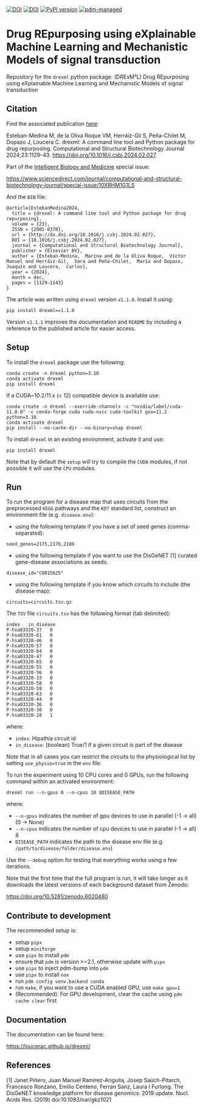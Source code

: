 [![DOI](https://img.shields.io/badge/DOI-10.1016/j.csbj.2024.02.027-FAB70C?logo=doi)](https://doi.org/10.1016/j.csbj.2024.02.027)
[![DOI](https://zenodo.org/badge/362395439.svg)](https://zenodo.org/badge/latestdoi/362395439) 
[![PyPI version](https://badge.fury.io/py/drexml.svg)](https://badge.fury.io/py/drexml)
[![pdm-managed](https://img.shields.io/badge/pdm-managed-blueviolet)](https://pdm.fming.dev)

# Drug REpurposing using eXplainable Machine Learning and Mechanistic Models of signal transduction

Repository for the `drexml` python package: (DRExM³L) Drug REpurposing using eXplainable Machine Learning and Mechanistic Models of signal transduction

## Citation

Find the associated publication [here](https://doi.org/10.1016/j.csbj.2024.02.027):


Esteban-Medina M, de la Oliva Roque VM, Herráiz-Gil S, Peña-Chilet M, Dopazo J, Loucera C. drexml: A command line tool and Python package for drug repurposing. Computational and Structural Biotechnology Journal 2024;23:1129–43. https://doi.org/10.1016/j.csbj.2024.02.027.


Part of the [Intelligent Biology and Medicine](https://www.sciencedirect.com/science/journal/20010370/vsi/10XRHM1G1LS) special issue:

https://www.sciencedirect.com/journal/computational-and-structural-biotechnology-journal/special-issue/10XRHM1G1LS


And the `BIB` file:

```
@article{EstebanMedina2024,
  title = {drexml: A command line tool and Python package for drug repurposing},
  volume = {23},
  ISSN = {2001-0370},
  url = {http://dx.doi.org/10.1016/j.csbj.2024.02.027},
  DOI = {10.1016/j.csbj.2024.02.027},
  journal = {Computational and Structural Biotechnology Journal},
  publisher = {Elsevier BV},
  author = {Esteban-Medina,  Marina and de la Oliva Roque,  Víctor Manuel and Herráiz-Gil,  Sara and Peña-Chilet,  María and Dopazo,  Joaquín and Loucera,  Carlos},
  year = {2024},
  month = dec,
  pages = {1129–1143}
}
```

The article was written using `drexml` version `v1.1.0`. Install it using:
```
pip install drexml==1.1.0
```
Version `v1.1.1` improves the documentation and `README` by including a reference to the published article for easier access.

## Setup

To install the `drexml` package use the following:

```
conda create -n drexml python=3.10
conda activate drexml
pip install drexml
```

If a CUDA~10.2/11.x (< 12) compatible device is available use:

```
conda create -n drexml --override-channels -c "nvidia/label/cuda-11.8.0" -c conda-forge cuda cuda-nvcc cuda-toolkit gxx=11.2 python=3.10
conda activate drexml
pip install --no-cache-dir --no-binary=shap drexml
```

To install `drexml` in an existing environment, activate it and use:

```
pip install drexml
```

Note that by default the `setup` will try to compile the `CUDA` modules, if not possible it will use the `CPU` modules.

## Run

To run the program for a disease map that uses circuits from the preprocessed `KEGG` pathways and the `KDT` standard list, construct an environment file (e.g. `disease.env`):

- using the following template if you have a set of seed genes (comma-separated):

```
seed_genes=2175,2176,2189
```

- using the following template if you want to use the DisGeNET [1] curated gene-disease associations as seeds.

```
disease_id="C0015625"
```

- using the following template if you know which circuits to include (the disease map):

```
circuits=circuits.tsv.gz
```

The `TSV` file `circuits.tsv` has the following format (tab delimited):

```
index	in_disease
P-hsa03320-37	0
P-hsa03320-61	0
P-hsa03320-46	0
P-hsa03320-57	0
P-hsa03320-64	0
P-hsa03320-47	0
P-hsa03320-65	0
P-hsa03320-55	0
P-hsa03320-56	0
P-hsa03320-33	0
P-hsa03320-58	0
P-hsa03320-59	0
P-hsa03320-63	0
P-hsa03320-44	0
P-hsa03320-36	0
P-hsa03320-30	0
P-hsa03320-28	1
```

where:

- `index`: Hipathia circuit id
- `in_disease`: (boolean) True/1 if a given circuit is part of the disease

Note that in all cases you can restrict the circuits to the physiological list by setting `use_physio=true` in the `env` file.

To run the experiment using 10 CPU cores and 0 GPUs, run the following command within an activated environment:

```
drexml run --n-gpus 0 --n-cpus 10 $DISEASE_PATH
```

where:

- `--n-gpus` indicates the number of gpu devices to use in parallel (-1 -> all) (0 -> None)
- `--n-cpus` indicates the number of cpu devices to use in parallel (-1 -> all) 8
- `DISEASE_PATH` indicates the path to the disease env file (e.g. `/path/to/disease/folder/disease.env`)

Use the `--debug` option for testing that everything works using a few iterations.

Note that the first time that the full program is run, it will take longer as it downloads the latest versions of each background dataset from Zenodo:

https://doi.org/10.5281/zenodo.6020480

## Contribute to development

The recommended setup is:

- setup `pipx`
- setup `miniforge`
- use `pipx` to install `pdm`
- ensure that `pdm` is version >=2.1, otherwise update with `pipx`
- use `pipx` to inject pdm-bump into `pdm`
- use `pipx` to install `nox`
- run `pdm config venv.backend conda`
- run `make`, if you want to use a CUDA enabled GPU, use `make gpu=1`
- (Recommended): For GPU development, clear the cache using `pdm cache clear` first

## Documentation

The documentation can be found here:

https://loucerac.github.io/drexml/


## References
[1] Janet Piñero, Juan Manuel Ramírez-Anguita, Josep Saüch-Pitarch, Francesco Ronzano, Emilio Centeno, Ferran Sanz, Laura I Furlong. The DisGeNET knowledge platform for disease genomics: 2019 update. Nucl. Acids Res. (2019) doi:10.1093/nar/gkz1021
